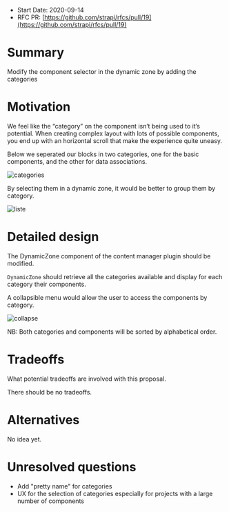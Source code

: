 - Start Date: 2020-09-14
- RFC PR: [https://github.com/strapi/rfcs/pull/19](https://github.com/strapi/rfcs/pull/19)

# Summary

Modify the component selector in the dynamic zone by adding the categories

# Motivation

We feel like the “category” on the component isn’t being used to it’s potential. When creating complex layout with lots of possible components, you end up with an horizontal scroll that make the experience quite uneasy. 

Below we seperated our blocks in two categories, one for the basic components, and the other for data associations. 

![categories](https://user-images.githubusercontent.com/505236/93095387-54247900-f6a3-11ea-96f5-d32429cc60a1.jpg)

By selecting them in a dynamic zone, it would be better to group them by category.

![liste](https://user-images.githubusercontent.com/505236/93095460-6acad000-f6a3-11ea-84c2-cda8c77adb17.jpg)

# Detailed design

The DynamicZone component of the content manager plugin should be modified.

`DynamicZone` should retrieve all the categories available and display for each category their components.

A collapsible menu would allow the user to access the components by category.

![collapse](https://user-images.githubusercontent.com/505236/93210607-310bcf00-f760-11ea-91df-ecfba777e99c.jpg)

NB: Both categories and components will be sorted by alphabetical order.

# Tradeoffs

What potential tradeoffs are involved with this proposal.

There should be no tradeoffs.

# Alternatives

No idea yet.

# Unresolved questions

- Add "pretty name" for categories
- UX for the selection of categories especially for projects with a large number of components